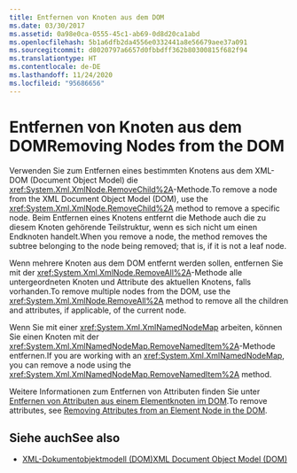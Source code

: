 ```yaml
---
title: Entfernen von Knoten aus dem DOM
ms.date: 03/30/2017
ms.assetid: 0a98e0ca-0555-45c1-ab69-0d8d20ca1abd
ms.openlocfilehash: 5b1a6dfb2da4556e0332441a8e56679aee37a091
ms.sourcegitcommit: d8020797a6657d0fbbdff362b80300815f682f94
ms.translationtype: HT
ms.contentlocale: de-DE
ms.lasthandoff: 11/24/2020
ms.locfileid: "95686656"
---
```

# <a name="removing-nodes-from-the-dom"></a><span data-ttu-id="84211-102">Entfernen von Knoten aus dem DOM</span><span class="sxs-lookup"><span data-stu-id="84211-102">Removing Nodes from the DOM</span></span>

<span data-ttu-id="84211-103">Verwenden Sie zum Entfernen eines bestimmten Knotens aus dem XML-DOM (Document Object Model) die <xref:System.Xml.XmlNode.RemoveChild%2A>-Methode.</span><span class="sxs-lookup"><span data-stu-id="84211-103">To remove a node from the XML Document Object Model (DOM), use the <xref:System.Xml.XmlNode.RemoveChild%2A> method to remove a specific node.</span></span> <span data-ttu-id="84211-104">Beim Entfernen eines Knotens entfernt die Methode auch die zu diesem Knoten gehörende Teilstruktur, wenn es sich nicht um einen Endknoten handelt.</span><span class="sxs-lookup"><span data-stu-id="84211-104">When you remove a node, the method removes the subtree belonging to the node being removed; that is, if it is not a leaf node.</span></span>  
  
 <span data-ttu-id="84211-105">Wenn mehrere Knoten aus dem DOM entfernt werden sollen, entfernen Sie mit der <xref:System.Xml.XmlNode.RemoveAll%2A>-Methode alle untergeordneten Knoten und Attribute des aktuellen Knotens, falls vorhanden.</span><span class="sxs-lookup"><span data-stu-id="84211-105">To remove multiple nodes from the DOM, use the <xref:System.Xml.XmlNode.RemoveAll%2A> method to remove all the children and attributes, if applicable, of the current node.</span></span>  
  
 <span data-ttu-id="84211-106">Wenn Sie mit einer <xref:System.Xml.XmlNamedNodeMap> arbeiten, können Sie einen Knoten mit der <xref:System.Xml.XmlNamedNodeMap.RemoveNamedItem%2A>-Methode entfernen.</span><span class="sxs-lookup"><span data-stu-id="84211-106">If you are working with an <xref:System.Xml.XmlNamedNodeMap>, you can remove a node using the <xref:System.Xml.XmlNamedNodeMap.RemoveNamedItem%2A> method.</span></span>  
  
 <span data-ttu-id="84211-107">Weitere Informationen zum Entfernen von Attributen finden Sie unter [Entfernen von Attributen aus einem Elementknoten im DOM](removing-attributes-from-an-element-node-in-the-dom.md).</span><span class="sxs-lookup"><span data-stu-id="84211-107">To remove attributes, see [Removing Attributes from an Element Node in the DOM](removing-attributes-from-an-element-node-in-the-dom.md).</span></span>  
  
## <a name="see-also"></a><span data-ttu-id="84211-108">Siehe auch</span><span class="sxs-lookup"><span data-stu-id="84211-108">See also</span></span>

- [<span data-ttu-id="84211-109">XML-Dokumentobjektmodell (DOM)</span><span class="sxs-lookup"><span data-stu-id="84211-109">XML Document Object Model (DOM)</span></span>](xml-document-object-model-dom.md)
